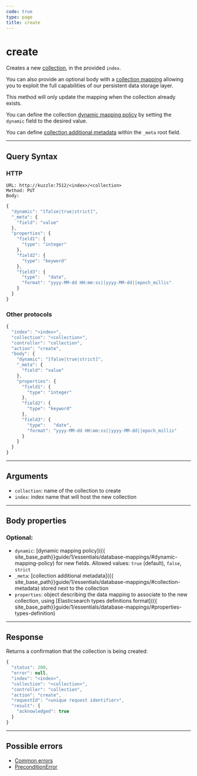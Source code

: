 ```yaml
---
code: true
type: page
title: create
---
```


# create

Creates a new [collection](/core/1/guide/guides/essentials/persisted), in the provided `index`.

<SinceBadge version="1.3.0" />

You can also provide an optional body with a [collection mapping](/core/1/guide/guides/essentials/database-mappings) allowing you to exploit the full capabilities of our persistent data storage layer.

This method will only update the mapping when the collection already exists.

<SinceBadge version="1.7.1" />

You can define the collection [dynamic mapping policy](/core/1/guide/guides/essentials/database-mappings/#dynamic-mapping-policy) by setting the `dynamic` field to the desired value.

You can define [collection additional metadata](/core/1/guide/guides/essentials/database-mappings/#collection-metadata) within the `_meta` root field.

---

## Query Syntax

### HTTP

```http
URL: http://kuzzle:7512/<index>/<collection>
Method: PUT
Body:
```

```js
{
  "dynamic": "[false|true|strict]",
  "_meta": {
    "field": "value"
  },
  "properties": {
    "field1": {
      "type": "integer"
    },
    "field2": {
      "type": "keyword"
    },
    "field3": {
      "type":   "date",
      "format": "yyyy-MM-dd HH:mm:ss||yyyy-MM-dd||epoch_millis"
    }
  }
}
```

### Other protocols

```js
{
  "index": "<index>",
  "collection": "<collection>",
  "controller": "collection",
  "action": "create",
  "body": {
    "dynamic": "[false|true|strict]",
    "_meta": {
      "field": "value"
    },
    "properties": {
      "field1": {
        "type": "integer"
      },
      "field2": {
        "type": "keyword"
      },
      "field3": {
        "type":   "date",
        "format": "yyyy-MM-dd HH:mm:ss||yyyy-MM-dd||epoch_millis"
      }
    }
  }
}
```

---

## Arguments

- `collection`: name of the collection to create
- `index`: index name that will host the new collection

---

## Body properties

### Optional:

* `dynamic`: [dynamic mapping policy]({{ site_base_path}}guide/1/essentials/database-mappings/#dynamic-mapping-policy) for new fields. Allowed values: `true` (default), `false`, `strict`
* `_meta`: [collection additional metadata]({{ site_base_path}}guide/1/essentials/database-mappings/#collection-metadata) stored next to the collection
* `properties`: object describing the data mapping to associate to the new collection, using [Elasticsearch types definitions format]({{ site_base_path}}guide/1/essentials/database-mappings/#properties-types-definition)

---

## Response

Returns a confirmation that the collection is being created:

```javascript
{
  "status": 200,
  "error": null,
  "index": "<index>",
  "collection": "<collection>",
  "controller": "collection",
  "action": "create",
  "requestId": "<unique request identifier>",
  "result": {
    "acknowledged": true
  }
}
```

---

## Possible errors

- [Common errors](/core/1/api/essentials/errors/#common-errors)
- [PreconditionError](/core/1/api/essentials/errors/#preconditionerror)
